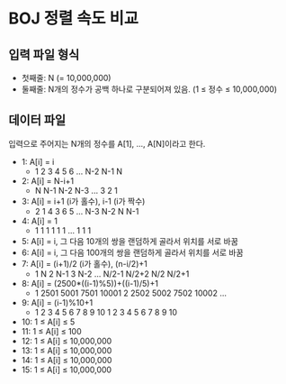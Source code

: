 # BOJ 정렬 속도 비교

## 입력 파일 형식

* 첫째줄: N (= 10,000,000)
* 둘째줄: N개의 정수가 공백 하나로 구분되어져 있음. (1 ≤ 정수 ≤ 10,000,000)

## 데이터 파일 

입력으로 주어지는 N개의 정수를 A[1], ..., A[N]이라고 한다.

* 1: A[i] = i
  * 1 2 3 4 5 6 ... N-2 N-1 N
* 2: A[i] = N-i+1
  * N N-1 N-2 N-3 ... 3 2 1
* 3: A[i] = i+1 (i가 홀수), i-1 (i가 짝수)
  * 2 1 4 3 6 5 ... N-3 N-2 N N-1
* 4: A[i] = 1
  * 1 1 1 1 1 1 ... 1 1 1
* 5: A[i] = i, 그 다음 10개의 쌍을 랜덤하게 골라서 위치를 서로 바꿈
* 6: A[i] = i, 그 다음 100개의 쌍을 랜덤하게 골라서 위치를 서로 바꿈
* 7: A[i] = (i+1)/2 (i가 홀수), (n-i/2)+1
  * 1 N 2 N-1 3 N-2 ... N/2-1 N/2+2 N/2 N/2+1
* 8: A[i] = (2500*((i-1)%5))+((i-1)/5)+1
  * 1 2501 5001 7501 10001 2 2502 5002 7502 10002 ...
* 9: A[i] = (i-1)%10+1
  * 1 2 3 4 5 6 7 8 9 10 1 2 3 4 5 6 7 8 9 10
* 10: 1 ≤ A[i] ≤ 5
* 11: 1 ≤ A[i] ≤ 100
* 12: 1 ≤ A[i] ≤ 10,000,000
* 13: 1 ≤ A[i] ≤ 10,000,000
* 14: 1 ≤ A[i] ≤ 10,000,000
* 15: 1 ≤ A[i] ≤ 10,000,000
